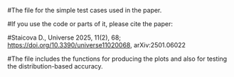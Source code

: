 #The file for the simple test cases used in the paper. 

#If you use the code or parts of it, please cite the paper:

#Staicova D., Universe 2025, 11(2), 68; https://doi.org/10.3390/universe11020068, arXiv:2501.06022

#The file includes the functions for producing the plots and also for testing the distribution-based accuracy.
